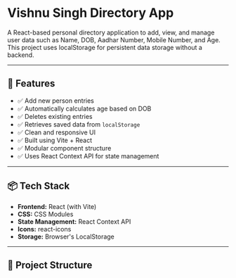 # Vishnu Singh Directory App

A React-based personal directory application to add, view, and manage user data such as Name, DOB, Aadhar Number, Mobile Number, and Age. This project uses localStorage for persistent data storage without a backend.

---

## 🚀 Features

- ✅ Add new person entries
- ✅ Automatically calculates age based on DOB
- ✅ Deletes existing entries
- ✅ Retrieves saved data from `localStorage`
- ✅ Clean and responsive UI
- ✅ Built using Vite + React
- ✅ Modular component structure
- ✅ Uses React Context API for state management

---

## 📦 Tech Stack

- **Frontend:** React (with Vite)
- **CSS:** CSS Modules
- **State Management:** React Context API
- **Icons:** react-icons
- **Storage:** Browser's LocalStorage

---

## 📂 Project Structure

